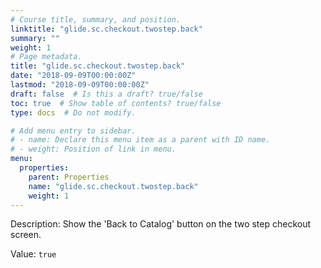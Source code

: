 ```yaml
---
# Course title, summary, and position.
linktitle: "glide.sc.checkout.twostep.back"
summary: ""
weight: 1
# Page metadata.
title: "glide.sc.checkout.twostep.back"
date: "2018-09-09T00:00:00Z"
lastmod: "2018-09-09T00:00:00Z"
draft: false  # Is this a draft? true/false
toc: true  # Show table of contents? true/false
type: docs  # Do not modify.

# Add menu entry to sidebar.
# - name: Declare this menu item as a parent with ID name.
# - weight: Position of link in menu.
menu:
  properties:
    parent: Properties
    name: "glide.sc.checkout.twostep.back"
    weight: 1
---
```


Description: Show the 'Back to Catalog' button on the two step checkout screen.


Value: `true`